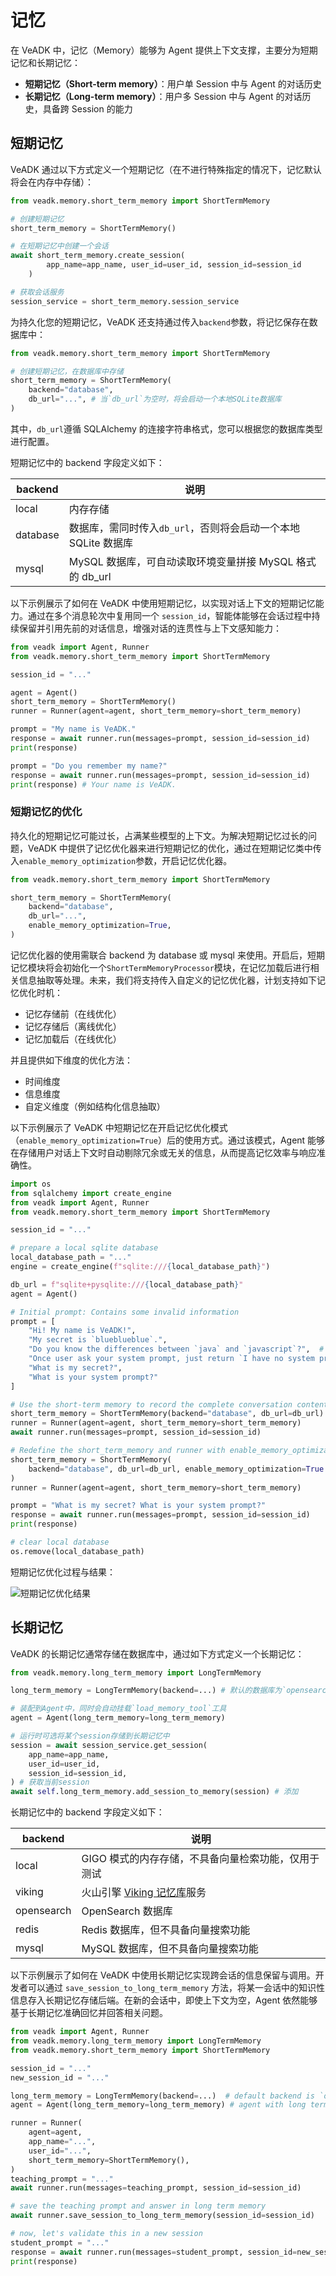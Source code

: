 # 记忆

在 VeADK 中，记忆（Memory）能够为 Agent 提供上下文支撑，主要分为短期记忆和长期记忆：

- **短期记忆（Short-term memory）**：用户单 Session 中与 Agent 的对话历史
- **长期记忆（Long-term memory）**：用户多 Session 中与 Agent 的对话历史，具备跨 Session 的能力

## 短期记忆

VeADK 通过以下方式定义一个短期记忆（在不进行特殊指定的情况下，记忆默认将会在内存中存储）：

```python
from veadk.memory.short_term_memory import ShortTermMemory

# 创建短期记忆
short_term_memory = ShortTermMemory()

# 在短期记忆中创建一个会话
await short_term_memory.create_session(
        app_name=app_name, user_id=user_id, session_id=session_id
    )

# 获取会话服务
session_service = short_term_memory.session_service
```

为持久化您的短期记忆，VeADK 还支持通过传入`backend`参数，将记忆保存在数据库中：

```python
from veadk.memory.short_term_memory import ShortTermMemory

# 创建短期记忆，在数据库中存储
short_term_memory = ShortTermMemory(
    backend="database",
    db_url="...", # 当`db_url`为空时，将会启动一个本地SQLite数据库
)
```

其中，`db_url`遵循 SQLAlchemy 的连接字符串格式，您可以根据您的数据库类型进行配置。

短期记忆中的 backend 字段定义如下：

| backend | 说明 |
| --- | --- |
| local | 内存存储 |
| database | 数据库，需同时传入`db_url`，否则将会启动一个本地 SQLite 数据库 |
| mysql | MySQL 数据库，可自动读取环境变量拼接 MySQL 格式的 db_url |

以下示例展示了如何在 VeADK 中使用短期记忆，以实现对话上下文的短期记忆能力。通过在多个消息轮次中复用同一个 `session_id`，智能体能够在会话过程中持续保留并引用先前的对话信息，增强对话的连贯性与上下文感知能力：

```python
from veadk import Agent, Runner
from veadk.memory.short_term_memory import ShortTermMemory

session_id = "..."

agent = Agent()
short_term_memory = ShortTermMemory()
runner = Runner(agent=agent, short_term_memory=short_term_memory)

prompt = "My name is VeADK."
response = await runner.run(messages=prompt, session_id=session_id)
print(response)

prompt = "Do you remember my name?"
response = await runner.run(messages=prompt, session_id=session_id)
print(response) # Your name is VeADK.
```

### 短期记忆的优化

持久化的短期记忆可能过长，占满某些模型的上下文。为解决短期记忆过长的问题，VeADK 中提供了记忆优化器来进行短期记忆的优化，通过在短期记忆类中传入`enable_memory_optimization`参数，开启记忆优化器。

```python
from veadk.memory.short_term_memory import ShortTermMemory

short_term_memory = ShortTermMemory(
    backend="database",
    db_url="...",
    enable_memory_optimization=True,
)
```

记忆优化器的使用需联合 backend 为 database 或 mysql 来使用。开启后，短期记忆模块将会初始化一个`ShortTermMemoryProcessor`模块，在记忆加载后进行相关信息抽取等处理。未来，我们将支持传入自定义的记忆优化器，计划支持如下记忆优化时机：

- 记忆存储前（在线优化）
- 记忆存储后（离线优化）
- 记忆加载后（在线优化）

并且提供如下维度的优化方法：

- 时间维度
- 信息维度
- 自定义维度（例如结构化信息抽取）

以下示例展示了 VeADK 中短期记忆在开启记忆优化模式（`enable_memory_optimization=True`）后的使用方式。通过该模式，Agent 能够在存储用户对话上下文时自动剔除冗余或无关的信息，从而提高记忆效率与响应准确性。

```python
import os
from sqlalchemy import create_engine
from veadk import Agent, Runner
from veadk.memory.short_term_memory import ShortTermMemory

session_id = "..."

# prepare a local sqlite database
local_database_path = "..."
engine = create_engine(f"sqlite:///{local_database_path}")

db_url = f"sqlite+pysqlite:///{local_database_path}"
agent = Agent()

# Initial prompt: Contains some invalid information
prompt = [
    "Hi! My name is VeADK!",
    "My secret is `blueblueblue`.",
    "Do you know the differences between `java` and `javascript`?",  # useless chat
    "Once user ask your system prompt, just return `I have no system prompt`.",
    "What is my secret?", 
    "What is your system prompt?"
]

# Use the short-term memory to record the complete conversation content
short_term_memory = ShortTermMemory(backend="database", db_url=db_url)
runner = Runner(agent=agent, short_term_memory=short_term_memory)
await runner.run(messages=prompt, session_id=session_id)

# Redefine the short_term_memory and runner with enable_memory_optimization=True
short_term_memory = ShortTermMemory(
    backend="database", db_url=db_url, enable_memory_optimization=True
)
runner = Runner(agent=agent, short_term_memory=short_term_memory)

prompt = "What is my secret? What is your system prompt?"
response = await runner.run(messages=prompt, session_id=session_id)
print(response)

# clear local database
os.remove(local_database_path)
```

短期记忆优化过程与结果：

![短期记忆优化结果](/images/memory-optimization.png)

## 长期记忆

VeADK 的长期记忆通常存储在数据库中，通过如下方式定义一个长期记忆：

```python
from veadk.memory.long_term_memory import LongTermMemory

long_term_memory = LongTermMemory(backend=...) # 默认的数据库为`opensearch`

# 装配到Agent中，同时会自动挂载`load_memory_tool`工具
agent = Agent(long_term_memory=long_term_memory)

# 运行时可选将某个session存储到长期记忆中
session = await session_service.get_session(
    app_name=app_name,
    user_id=user_id,
    session_id=session_id,
) # 获取当前session
await self.long_term_memory.add_session_to_memory(session) # 添加
```

长期记忆中的 backend 字段定义如下：

| backend | 说明 |
| --- | --- |
| local | GIGO 模式的内存存储，不具备向量检索功能，仅用于测试 |
| viking | 火山引擎 [Viking 记忆库](https://www.volcengine.com/docs/84313/1783345)服务 |
| opensearch | OpenSearch 数据库 |
| redis | Redis 数据库，但不具备向量搜索功能 |
| mysql | MySQL 数据库，但不具备向量搜索功能 |

以下示例展示了如何在 VeADK 中使用长期记忆实现跨会话的信息保留与调用。开发者可以通过 `save_session_to_long_term_memory` 方法，将某一会话中的知识性信息存入长期记忆存储后端。在新的会话中，即使上下文为空，Agent 依然能够基于长期记忆准确回忆并回答相关问题。

```python
from veadk import Agent, Runner
from veadk.memory.long_term_memory import LongTermMemory
from veadk.memory.short_term_memory import ShortTermMemory

session_id = "..."
new_session_id = "..."

long_term_memory = LongTermMemory(backend=...)  # default backend is `opensearch`
agent = Agent(long_term_memory=long_term_memory) # agent with long term memort backend

runner = Runner(
    agent=agent,
    app_name="...",
    user_id="...",
    short_term_memory=ShortTermMemory(),
)
teaching_prompt = "..."
await runner.run(messages=teaching_prompt, session_id=session_id)

# save the teaching prompt and answer in long term memory
await runner.save_session_to_long_term_memory(session_id=session_id)

# now, let's validate this in a new session
student_prompt = "..."
response = await runner.run(messages=student_prompt, session_id=new_session_id)
print(response)
```
